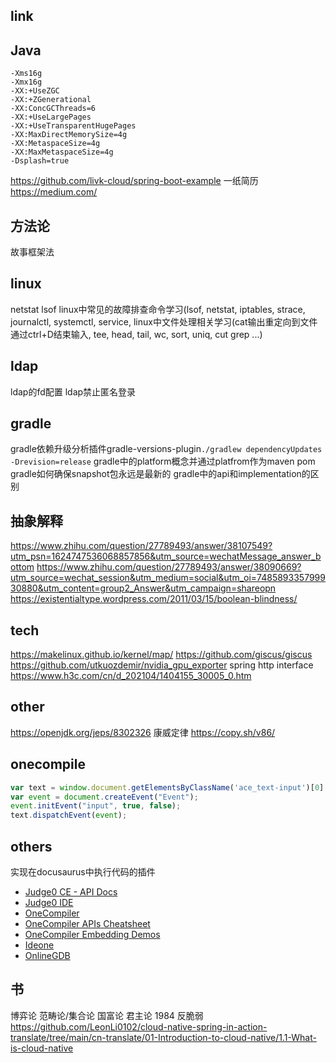 ## link

## Java

```
-Xms16g
-Xmx16g
-XX:+UseZGC
-XX:+ZGenerational
-XX:ConcGCThreads=6
-XX:+UseLargePages
-XX:+UseTransparentHugePages
-XX:MaxDirectMemorySize=4g
-XX:MetaspaceSize=4g
-XX:MaxMetaspaceSize=4g
-Dsplash=true
```

https://github.com/livk-cloud/spring-boot-example
一纸简历
https://medium.com/

## 方法论

故事框架法

## linux

netstat
lsof
linux中常见的故障排查命令学习(lsof, netstat, iptables, strace, journalctl, systemctl, service,
linux中文件处理相关学习(cat输出重定向到文件通过ctrl+D结束输入, tee, head, tail, wc, sort, uniq, cut grep ...)

## ldap

ldap的fd配置
ldap禁止匿名登录

## gradle

gradle依赖升级分析插件gradle-versions-plugin```./gradlew dependencyUpdates -Drevision=release```
gradle中的platform概念并通过platfrom作为maven pom
gradle如何确保snapshot包永远是最新的
gradle中的api和implementation的区别

## 抽象解释

https://www.zhihu.com/question/27789493/answer/38107549?utm_psn=1624747536068857856&utm_source=wechatMessage_answer_bottom
https://www.zhihu.com/question/27789493/answer/38090669?utm_source=wechat_session&utm_medium=social&utm_oi=748589335799930880&utm_content=group2_Answer&utm_campaign=shareopn
https://existentialtype.wordpress.com/2011/03/15/boolean-blindness/

## tech

https://makelinux.github.io/kernel/map/
https://github.com/giscus/giscus
https://github.com/utkuozdemir/nvidia_gpu_exporter
spring http interface
https://www.h3c.com/cn/d_202104/1404155_30005_0.htm

## other

https://openjdk.org/jeps/8302326
康威定律
https://copy.sh/v86/

## onecompile

```javascript
var text = window.document.getElementsByClassName('ace_text-input')[0]
var event = document.createEvent("Event");
event.initEvent("input", true, false);
text.dispatchEvent(event);
```

## others

实现在docusaurus中执行代码的插件

- [Judge0 CE - API Docs](https://ce.judge0.com/)
- [Judge0 IDE](https://ide.judge0.com/)
- [OneCompiler](https://onecompiler.com/)
- [OneCompiler APIs Cheatsheet](https://onecompiler.com/cheatsheets/onecompiler-apis)
- [OneCompiler Embedding Demos](https://onecompiler.github.io/editor-embed-demo/)
- [Ideone](https://www.ideone.com/F7mT6q)
- [OnlineGDB](https://www.onlinegdb.com/online_java_compiler)



## 书

博弈论
范畴论/集合论
国富论 君主论
1984
反脆弱
https://github.com/LeonLi0102/cloud-native-spring-in-action-translate/tree/main/cn-translate/01-Introduction-to-cloud-native/1.1-What-is-cloud-native

